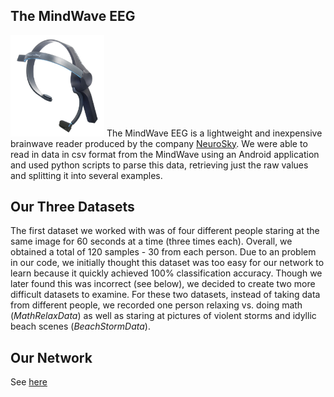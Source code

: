 ## The MindWave EEG
<img src="./mindwave.jpg" alt="Image of MindWave" style="width: 150px;"/>
The MindWave EEG is a lightweight and inexpensive brainwave reader produced by the
company <a href="http://neurosky.com">NeuroSky</a>.  We were able to read in data 
in csv format from the MindWave using an Android application and used python scripts
to parse this data, retrieving just the raw values and splitting it into several
examples.

## Our Three Datasets
The first dataset we worked with was of four different people staring at the same
image for 60 seconds at a time (three times each).  Overall, we obtained a total of
120 samples - 30 from each person.  Due to an problem in our code, we initially
thought this dataset was too easy for our network to learn because it quickly
achieved 100% classification accuracy.  Though we later found this was incorrect (see
below), we decided to create two more difficult datasets to examine.  For these two
datasets, instead of taking data from different people, we recorded one person 
relaxing vs. doing math (*MathRelaxData*) as well as staring at pictures 
of violent storms and idyllic beach scenes (*BeachStormData*).

## Our Network
See [here](../OneShotLearning/)
